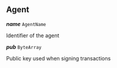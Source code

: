 

## Agent





  
<article>

***name*** `AgentName` 

Identifier of the agent

</article>
<article>

***pub*** `ByteArray` 

Public key used when signing transactions

</article>

